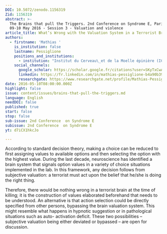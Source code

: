 ```yaml
---
DOI: 10.5072/zenodo.1156319
Zid: 1156319
abstract: >-
  The Brains that pull the Triggers. 2nd Conference on Syndrome E, Paris IAS,
  09-10 May 2016 - Session 3 - Valuation and violence
article_title: What’s Wrong with the Valuation System in a Terrorist Brain?
authors:
  - firstname: 'Mathias '
    is_institution: false
    lastname: Pessiglione
    positions_and_institutions:
      - institution: "Institut du Cerveau\_et de la Moelle épinière (ICM), France"
    social_channels:
      google_scholar: https://scholar.google.fr/citations?user=SKyTxCwAAAAJ&hl=en
      linkedin: https://fr.linkedin.com/in/mathias-pessiglione-b4a90b39
      researchgate: https://www.researchgate.net/profile/Mathias-Pessiglione
date: 2016-05-10T08:00:00.000Z
highlight: false
issue: content/issues/brains-that-pull-the-triggers.md
language: English
needDOI: false
published: true
start: false
stop: false
sub-issue: 2nd Conference  on Syndrome E
subissue: 2nd Conference  on Syndrome E
yt: d7iCX1hkcJo

---
```


According to standard decision theory, making a choice can be reduced to first assigning values to available options and then selecting the option with the highest value. During the last decade, neuroscience has identified a brain system that signals option values in a variety of choice situations implemented in the lab. In this framework, any decision follows from subjective valuation: a terrorist must act upon the belief that he/she is doing the right thing. 

Therefore, there would be nothing wrong in a terrorist brain at the time of killing; it is the construction of values elaborated beforehand that needs to be understood. An alternative is that action selection could be directly specified from other persons, bypassing the brain valuation system. This might resemble what happens in hypnotic suggestion or in pathological situations such as auto- activation deficit. These two possibilities – subjective valuation being either deviated or bypassed – are open for discussion.

<Youtube yt="d7iCX1hkcJo" caption="What’s Wrong with the Valuation System in a Terrorist Brain?"></Youtube>